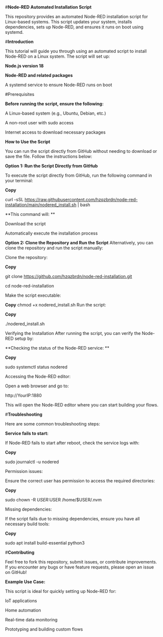 #**Node-RED Automated Installation Script**

This repository provides an automated Node-RED installation script for Linux-based systems. This script updates your system, installs dependencies, sets up Node-RED, and ensures it runs on boot using systemd.

#**Introduction**

This tutorial will guide you through using an automated script to install Node-RED on a Linux system. The script will set up:

**Node.js version 18**


**Node-RED and related packages**


A systemd service to ensure Node-RED runs on boot

#Prerequisites

**Before running the script, ensure the following:**

A Linux-based system (e.g., Ubuntu, Debian, etc.)

A non-root user with sudo access

Internet access to download necessary packages

**How to Use the Script**

You can run the script directly from GitHub without needing to download or save the file. Follow the instructions below:

****Option 1**: Run the Script Directly from GitHub**

To execute the script directly from GitHub, run the following command in your terminal:


**Copy**

curl -sSL https://raw.githubusercontent.com/hzqzbrdn/node-red-installation/main/nodered_install.sh | bash


**This command will:
**

Download the script

Automatically execute the installation process

**Option 2: Clone the Repository and Run the Script**
Alternatively, you can clone the repository and run the script manually:

Clone the repository:

**Copy**

git clone https://github.com/hzqzbrdn/node-red-installation.git

cd node-red-installation

Make the script executable:


**Copy**
chmod +x nodered_install.sh
Run the script:


**Copy**

./nodered_install.sh

Verifying the Installation
After running the script, you can verify the Node-RED setup by:

**Checking the status of the Node-RED service:
**

**Copy**

sudo systemctl status nodered


Accessing the Node-RED editor:

Open a web browser and go to:


http://YourIP:1880

This will open the Node-RED editor where you can start building your flows.

#**Troubleshooting**

Here are some common troubleshooting steps:

**Service fails to start:**

If Node-RED fails to start after reboot, check the service logs with:


**Copy**

sudo journalctl -u nodered

Permission issues:

Ensure the correct user has permission to access the required directories:


**Copy**

sudo chown -R $USER:$USER /home/$USER/.nvm

Missing dependencies:

If the script fails due to missing dependencies, ensure you have all necessary build tools:


**Copy**

sudo apt install build-essential python3


#**Contributing**

Feel free to fork this repository, submit issues, or contribute improvements. If you encounter any bugs or have feature requests, please open an issue on GitHub!

**Example Use Case:**

This script is ideal for quickly setting up Node-RED for:

IoT applications

Home automation

Real-time data monitoring

Prototyping and building custom flows
